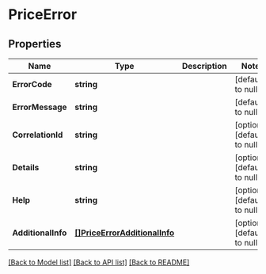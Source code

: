 # PriceError

## Properties
Name | Type | Description | Notes
------------ | ------------- | ------------- | -------------
**ErrorCode** | **string** |  | [default to null]
**ErrorMessage** | **string** |  | [default to null]
**CorrelationId** | **string** |  | [optional] [default to null]
**Details** | **string** |  | [optional] [default to null]
**Help** | **string** |  | [optional] [default to null]
**AdditionalInfo** | [**[]PriceErrorAdditionalInfo**](PriceError_additionalInfo.md) |  | [optional] [default to null]

[[Back to Model list]](../README.md#documentation-for-models) [[Back to API list]](../README.md#documentation-for-api-endpoints) [[Back to README]](../README.md)

